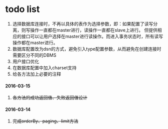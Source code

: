 # todo list

1. 选择数据库连接时，不再以具体的表作为选择参数，即：如果配置了读写分离，则写操作一直都在master进行，读操作一直都在slave上进行。
但提供相应的接口可以让用户选择在master进行读操作。而进入事务状态时，所有读写操作都在master进行。
2. 数据库配置改为dsn的方式，避免引入type配置参数，从而避免在创建连接时需要区分不同的DBMS
3. 用户接口优化
4. 在数据库配置中加入charset支持
5. 给各方法加上必要的注释

#### 2016-03-15

1. ~~各方法的成功返回值、失败返回值设计~~

#### 2016-03-14

1. ~~完成orderBy、paging、limit方法~~